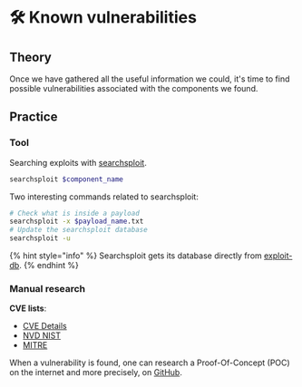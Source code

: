 # 🛠️ Known vulnerabilities

## Theory

Once we have gathered all the useful information we could, it's time to find possible vulnerabilities associated with the components we found.

## Practice

### Tool

Searching exploits with [searchsploit](https://github.com/offensive-security/exploitdb).

```bash
searchsploit $component_name
```

Two interesting commands related to searchsploit:

```bash
# Check what is inside a payload
searchsploit -x $payload_name.txt
# Update the searchsploit database
searchsploit -u
```

{% hint style="info" %}
Searchsploit gets its database directly from [exploit-db](https://www.exploit-db.com/).
{% endhint %}

### Manual research

**CVE lists**:

* [CVE Details](https://www.cvedetails.com/)
* [NVD NIST](https://nvd.nist.gov/vuln/search)
* [MITRE](https://cve.mitre.org/cve/search_cve_list.html)

When a vulnerability is found, one can research a Proof-Of-Concept \(POC\) on the internet and more precisely, on [GitHub](https://github.com/).

